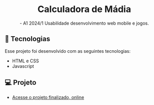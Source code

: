 <h1 align="center"> Calculadora de Mádia  </h1>

<p align="center">
- A1 2024/1 Usabilidade desenvolvimento web mobile e jogos. <br/>

## 🚀 Tecnologias

Esse projeto foi desenvolvido com as seguintes tecnologias:

- HTML e CSS
- Javascript

## 💻 Projeto

- [Acesse o projeto finalizado, online](https://guilhermeguimaraesn.github.io/A1-2024-1/)


